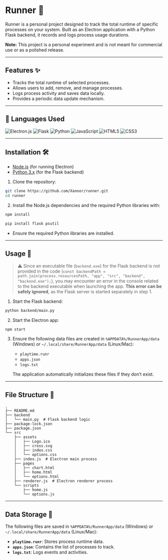 # Runner 🎯

Runner is a personal project designed to track the total runtime of specific processes on your system. Built as an Electron application with a Python Flask backend, it records and logs process usage durations.

**Note:** This project is a personal experiment and is not meant for commercial use or as a polished release.

---

## Features ✨
- Tracks the total runtime of selected processes.
- Allows users to add, remove, and manage processes.
- Logs process activity and saves data locally.
- Provides a periodic data update mechanism.

---
## 🚀 Languages Used

![Electron.js](https://img.shields.io/badge/Electron-191970?style=for-the-badge&logo=Electron&logoColor=white)
![Flask](https://img.shields.io/badge/flask-%23000.svg?style=for-the-badge&logo=flask&logoColor=white)
![Python](https://img.shields.io/badge/python-3670A0?style=for-the-badge&logo=python&logoColor=ffdd54)
![JavaScript](https://img.shields.io/badge/javascript-%23323330.svg?style=for-the-badge&logo=javascript&logoColor=%23F7DF1E)
![HTML5](https://img.shields.io/badge/html5-%23E34F26.svg?style=for-the-badge&logo=html5&logoColor=white)
![CSS3](https://img.shields.io/badge/css3-%231572B6.svg?style=for-the-badge&logo=css3&logoColor=white)

---

## Installation 🛠️
- [Node.js](https://nodejs.org/) (for running Electron)
- [Python 3.x](https://www.python.org/) (for the Flask backend)

1. Clone the repository:  
```bash
git clone https://github.com/Xanoor/runner.git
cd runner
```

2. Install the Node.js dependencies and the required Python libraries with:  
```bash
npm install
```
```bash
pip install flask psutil
```
   - Ensure the required Python libraries are installed.


---

## Usage 🚀
>⚠️ Since an executable file (`backend.exe`) for the Flask backend is not provided in the code (`const backendPath = path.join(process.resourcesPath, "app", "src", "backend", "backend.exe");`), you may encounter an error in the console related to the backend executable when launching the app. **This error can be safely ignored**, as the Flask server is started separately in step 1. 

1. Start the Flask backend:  
```bash
python backend/main.py
```

2. Start the Electron app:  
```bash
npm start
```
3. Ensure the following data files are created in `%APPDATA%/RunnerApp/data` (Windows) or `~/.local/share/RunnerApp/data` (Linux/Mac):
   - `playtime.runr`
   - `apps.json`
   - `logs.txt`

   The application automatically initializes these files if they don’t exist.
   
---
## File Structure 📂
```plaintext
.
├── README.md
├── backend
│   └── main.py  # Flask backend logic
├── package-lock.json
├── package.json
└── src
    ├── assets
    │   ├── Logo.ico
    │   ├── cross.svg
    │   ├── index.css
    │   └── options.css
    ├── index.js  # Electron main process
    ├── pages
    │   ├── chart.html
    │   ├── home.html
    │   └── options.html
    ├── renderer.js  # Electron renderer process
    └── scripts
        ├── home.js
        └── options.js
```

---

## Data Storage 💾

The following files are saved in `%APPDATA%/RunnerApp/data` (Windows) or `~/.local/share/RunnerApp/data` (Linux/Mac):

- **`playtime.runr`**: Stores process runtime data.
- **`apps.json`**: Contains the list of processes to track.
- **`logs.txt`**: Logs events and activities.


